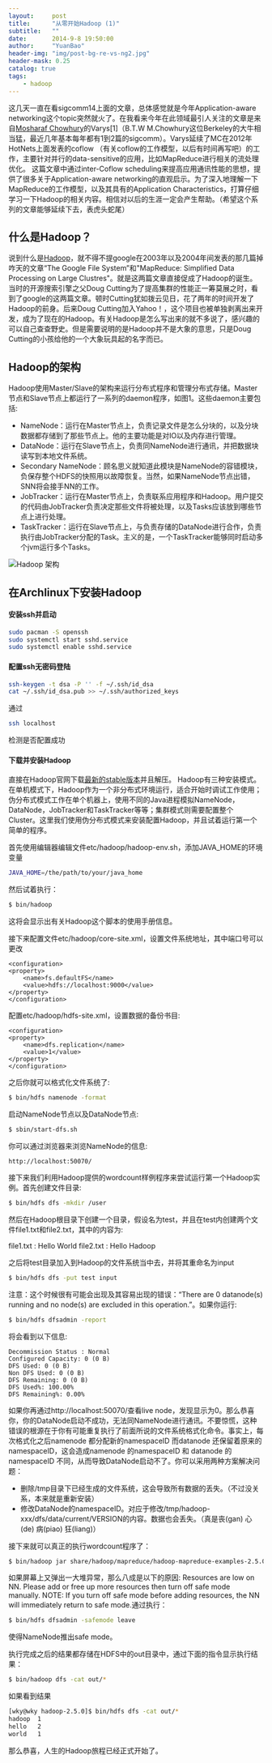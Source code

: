 ```yaml
---
layout:     post
title:      "从零开始Hadoop (1)"
subtitle:   ""
date:       2014-9-8 19:50:00
author:     "YuanBao"
header-img: "img/post-bg-re-vs-ng2.jpg"
header-mask: 0.25
catalog: true
tags:
    - hadoop
---
```


这几天一直在看sigcomm14上面的文章，总体感觉就是今年Application-aware networking这个topic突然就火了。在我看来今年在此领域最引人关注的文章是来自[Mosharaf Chowhury](http://www.mosharaf.com/)的Varys[1]（B.T.W  M.Chowhury这位Berkeley的大牛相当猛，最近几年基本每年都有1到2篇的sigcomm）。Varys延续了MC在2012年HotNets上面发表的coflow （有关coflow的工作模型，以后有时间再写吧）的工作，主要针对并行的data-sensitive的应用，比如MapReduce进行相关的流处理优化。
这篇文章中通过inter-Coflow scheduling来提高应用通讯性能的思想，提供了很多关于Application-aware networking的直观启示。为了深入地理解一下MapReduce的工作模型，以及其具有的Application Characteristics，打算仔细学习一下Hadoop的相关内容。相信对以后的生涯一定会产生帮助。（希望这个系列的文章能够延续下去，表虎头蛇尾）

## 什么是Hadoop？

说到什么是[Hadoop](http://hadoop.apache.org/)，就不得不提google在2003年以及2004年间发表的那几篇掉咋天的文章“The Google File System”和"MapReduce: Simplified Data Processing on Large Clustres"。就是这两篇文章直接促成了Hadoop的诞生。当时的开源搜索引擎之父Doug Cutting为了提高集群的性能正一筹莫展之时，看到了google的这两篇文章。顿时Cutting犹如拨云见日，花了两年的时间开发了Hadoop的前身。后来Doug Cutting加入Yahoo！，这个项目也被单独剥离出来开发，成为了现在的Hadoop。有关Hadoop是怎么写出来的就不多说了，感兴趣的可以自己查查野史。但是需要说明的是Hadoop并不是大象的意思，只是Doug Cutting的小孩给他的一个大象玩具起的名字而已。

<!--more-->

## Hadoop的架构

Hadoop使用Master/Slave的架构来运行分布式程序和管理分布式存储。Master节点和Slave节点上都运行了一系列的daemon程序，如图1。这些daemon主要包括:

 - NameNode：运行在Master节点上，负责记录文件是怎么分块的，以及分块数据都存储到了那些节点上。他的主要功能是对IO以及内存进行管理。
 - DataNode：运行在Slave节点上，负责同NameNode进行通讯，并把数据块读写到本地文件系统。
 - Secondary NameNode：顾名思义就知道此模块是NameNode的容错模块，负保存整个HDFS的快照用以故障恢复。当然，如果NameNode节点出错，SNN将会接手NN的工作。
 - JobTracker：运行在Master节点上，负责联系应用程序和Hadoop。用户提交的代码由JobTracker负责决定那些文件将被处理，以及Tasks应该放到哪些节点上进行处理。
 - TaskTracker：运行在Slave节点上，与负责存储的DataNode进行合作，负责执行由JobTracker分配的Task。主义的是，一个TaskTracker能够同时启动多个jvm运行多个Tasks。

![Hadoop 架构](/img/Hadoop.png)

## 在Archlinux下安装Hadoop

#### 安装ssh并启动

```bash
sudo pacman -S openssh
sudo systemctl start sshd.service
sudo systemctl enable sshd.service
```

#### 配置ssh无密码登陆

```bash
ssh-keygen -t dsa -P '' -f ~/.ssh/id_dsa
cat ~/.ssh/id_dsa.pub >> ~/.ssh/authorized_keys
```

通过

```bash	
ssh localhost
```

检测是否配置成功

#### 下载并安装Hadoop

直接在Hadoop官网下载[最新的stable版本](http://apache.mirrors.pair.com/hadoop/common/)并且解压。
Hadoop有三种安装模式。在单机模式下，Hadoop作为一个非分布式环境运行，适合开始时调试工作使用；伪分布式模式工作在单个机器上，使用不同的Java进程模拟NameNode，DataNode，JobTracker和TaskTracker等等；集群模式则需要配置整个Cluster。这里我们使用伪分布式模式来安装配置Hadoop，并且试着运行第一个简单的程序。

首先使用编辑器编辑文件etc/hadoop/hadoop-env.sh，添加JAVA_HOME的环境变量

```bash
JAVA_HOME=/the/path/to/your/java_home
```
然后试着执行：

```bash	
$ bin/hadoop
```
这将会显示出有关Hadoop这个脚本的使用手册信息。

接下来配置文件etc/hadoop/core-site.xml，设置文件系统地址，其中端口号可以更改

```
<configuration>
<property>
    <name>fs.defaultFS</name>
    <value>hdfs://localhost:9000</value>
</property>
</configuration>
```

配置etc/hadoop/hdfs-site.xml，设置数据的备份书目:

```
<configuration>
<property>
    <name>dfs.replication</name>
    <value>1</value>
</property>
</configuration>
```
之后你就可以格式化文件系统了:

```bash
$ bin/hdfs namenode -format
```
启动NameNode节点以及DataNode节点:

```bash
$ sbin/start-dfs.sh
```
你可以通过浏览器来浏览NameNode的信息:

```
http://localhost:50070/
```
接下来我们利用Hadoop提供的wordcount样例程序来尝试运行第一个Hadoop实例。首先创建文件目录:

```bash
$ bin/hdfs dfs -mkdir /user
```
然后在Hadoop根目录下创建一个目录，假设名为test，并且在test内创建两个文件file1.txt和file2.txt，其中的内容为:

file1.txt : Hello World
file2.txt : Hello Hadoop

之后将test目录加入到Hadoop的文件系统当中去，并将其重命名为input

```bash
$ bin/hdfs dfs -put test input
```
注意：这个时候很有可能会出现及其容易出现的错误：“There are 0 datanode(s) running and no node(s) are excluded in this operation.”。如果你运行:

```bash
$ bin/hdfs dfsadmin -report
```
将会看到以下信息:

```
Decommission Status : Normal
Configured Capacity: 0 (0 B)
DFS Used: 0 (0 B)
Non DFS Used: 0 (0 B)
DFS Remaining: 0 (0 B)
DFS Used%: 100.00%
DFS Remaining%: 0.00%
```

如果你再通过http://localhost:50070/查看live node，发现显示为0。那么恭喜你，你的DataNode启动不成功，无法同NameNode进行通讯。不要惊慌，这种错误的根源在于你有可能重复执行了前面所说的文件系统格式化命令。事实上，每次格式化之后namenode 都分配新的namespaceID 而datanode 还保留着原来的namespaceID，这会造成namenode 的namespaceID 和 datanode 的namespaceID 不同，从而导致DataNode启动不了。你可以采用两种方案解决问题：

 - 删除/tmp目录下已经生成的文件系统，这会导致所有数据的丢失。（不过没关系，本来就是重新安装）
 - 修改DataNode的namespaceID。对应于修改/tmp/hadoop-xxx/dfs/data/current/VERSION的内容。数据也会丢失。（真是丧(gan) 心(de) 病(piao) 狂(liang)）


接下来就可以真正的执行wordcount程序了：

```bash	
$ bin/hadoop jar share/hadoop/mapreduce/hadoop-mapreduce-examples-2.5.0.jar wordcount input out
```
如果屏幕上又弹出一大堆异常，那么八成是以下的原因: Resources are low on NN. Please add or free up more resources then turn off safe mode manually. NOTE:  If you turn off safe mode before adding resources, the NN will immediately return to safe mode.通过执行：

```bash
$ bin/hdfs dfsadmin -safemode leave
```
使得NameNode推出safe mode。

执行完成之后的结果都存储在HDFS中的out目录中，通过下面的指令显示执行结果：

```bash
$ bin/hadoop dfs -cat out/*
```
如果看到结果

```bash
[wky@wky hadoop-2.5.0]$ bin/hdfs dfs -cat out/*
hadoop	1
hello	2
world	1
```

那么恭喜，人生的Hadoop旅程已经正式开始了。
	
	


	

	
	
	

